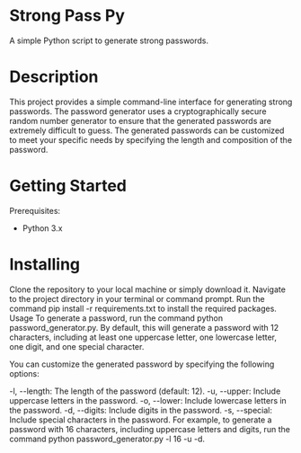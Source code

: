 # Strong Pass Py
A simple Python script to generate strong passwords.

# Description
This project provides a simple command-line interface for generating strong passwords. The password generator uses a cryptographically secure random number generator to ensure that the generated passwords are extremely difficult to guess. The generated passwords can be customized to meet your specific needs by specifying the length and composition of the password.

# Getting Started
Prerequisites:
- Python 3.x
# Installing
Clone the repository to your local machine or simply download it.
Navigate to the project directory in your terminal or command prompt.
Run the command pip install -r requirements.txt to install the required packages.
Usage
To generate a password, run the command python password_generator.py. By default, this will generate a password with 12 characters, including at least one uppercase letter, one lowercase letter, one digit, and one special character.

You can customize the generated password by specifying the following options:

-l, --length: The length of the password (default: 12).
-u, --upper: Include uppercase letters in the password.
-o, --lower: Include lowercase letters in the password.
-d, --digits: Include digits in the password.
-s, --special: Include special characters in the password.
For example, to generate a password with 16 characters, including uppercase letters and digits, run the command python password_generator.py -l 16 -u -d.
